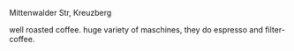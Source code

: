 Mittenwalder Str, Kreuzberg


well roasted coffee. huge variety of maschines, they do espresso and filter-coffee. 